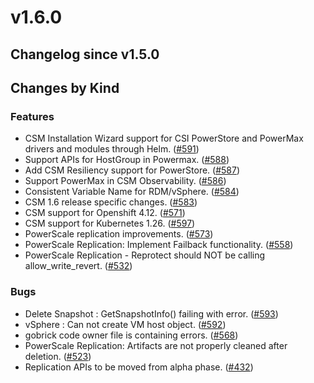 # v1.6.0 

## Changelog since v1.5.0 

## Changes by Kind 

### Features 

- CSM Installation Wizard support for CSI PowerStore and PowerMax drivers and modules through Helm. ([#591](https://github.com/dell/csm/issues/591))
- Support APIs for HostGroup in Powermax. ([#588](https://github.com/dell/csm/issues/588))
- Add CSM Resiliency support for PowerStore. ([#587](https://github.com/dell/csm/issues/587))
- Support PowerMax in CSM Observability. ([#586](https://github.com/dell/csm/issues/586))
- Consistent Variable Name for RDM/vSphere. ([#584](https://github.com/dell/csm/issues/584))
- CSM 1.6 release specific changes. ([#583](https://github.com/dell/csm/issues/583))
- CSM support for Openshift 4.12. ([#571](https://github.com/dell/csm/issues/571))
- CSM support for Kubernetes 1.26. ([#597](https://github.com/dell/csm/issues/597))
- PowerScale replication improvements. ([#573](https://github.com/dell/csm/issues/573))
- PowerScale Replication: Implement Failback functionality. ([#558](https://github.com/dell/csm/issues/558))
- PowerScale Replication - Reprotect should NOT be calling allow_write_revert. ([#532](https://github.com/dell/csm/issues/532))

### Bugs 

- Delete Snapshot : GetSnapshotInfo() failing with error. ([#593](https://github.com/dell/csm/issues/593))
- vSphere : Can not create VM host object. ([#592](https://github.com/dell/csm/issues/592))
- gobrick code owner file is containing errors. ([#568](https://github.com/dell/csm/issues/568))
- PowerScale Replication: Artifacts are not properly cleaned after deletion. ([#523](https://github.com/dell/csm/issues/523))
- Replication APIs to be moved from alpha phase. ([#432](https://github.com/dell/csm/issues/432))
